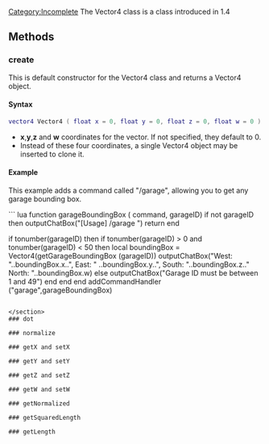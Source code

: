 [Category:Incomplete](/Category:Incomplete.md "wikilink") The Vector4 class is a class introduced in 1.4

Methods
-------

### create

This is default constructor for the Vector4 class and returns a Vector4 object.

#### Syntax

``` lua
vector4 Vector4 ( float x = 0, float y = 0, float z = 0, float w = 0 )
```

-   **x**,**y**,**z** and **w** coordinates for the vector. If not specified, they default to 0.
-   Instead of these four coordinates, a single Vector4 object may be inserted to clone it.

#### Example

This example adds a command called "/garage", allowing you to get any garage bounding box.

<section name="Client" class="client" show="true">
``` lua
function garageBoundingBox ( command, garageID)
   if not garageID then
      outputChatBox("[Usage] /garage <id>")
      return
   end
    
   if tonumber(garageID) then 
      if tonumber(garageID) > 0 and tonumber(garageID) < 50 then
         local boundingBox = Vector4(getGarageBoundingBox (garageID)) 
         outputChatBox("West: "..boundingBox.x..", East: " ..boundingBox.y..", South: "..boundingBox.z.." North: "..boundingBox.w)
      else
         outputChatBox("Garage ID must be between 1 and 49")
      end 
   end 
end 
addCommandHandler ("garage",garageBoundingBox)
```

</section>
### dot

### normalize

### getX and setX

### getY and setY

### getZ and setZ

### getW and setW

### getNormalized

### getSquaredLength

### getLength
